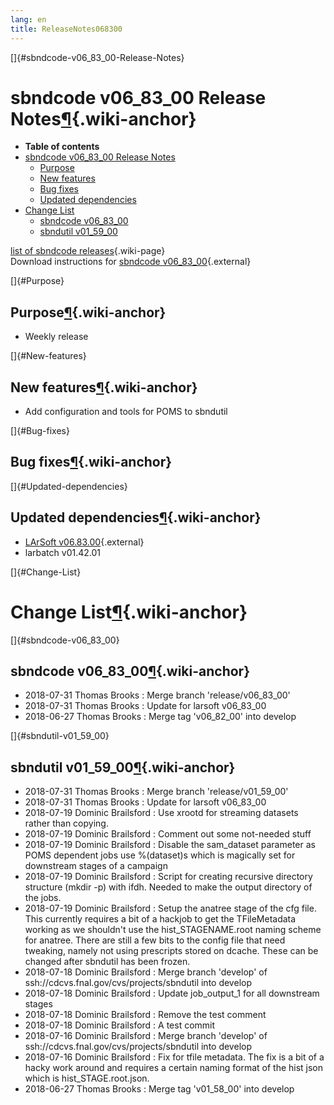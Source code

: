 ```yaml
---
lang: en
title: ReleaseNotes068300
---
```


[]{#sbndcode-v06_83_00-Release-Notes}

sbndcode v06\_83\_00 Release Notes[¶](#sbndcode-v06_83_00-Release-Notes){.wiki-anchor}
======================================================================================

-   **Table of contents**
-   [sbndcode v06\_83\_00 Release
    Notes](#sbndcode-v06_83_00-Release-Notes)
    -   [Purpose](#Purpose)
    -   [New features](#New-features)
    -   [Bug fixes](#Bug-fixes)
    -   [Updated dependencies](#Updated-dependencies)
-   [Change List](#Change-List)
    -   [sbndcode v06\_83\_00](#sbndcode-v06_83_00)
    -   [sbndutil v01\_59\_00](#sbndutil-v01_59_00)

[list of sbndcode
releases](List_of_SBND_code_releases.html){.wiki-page}\
Download instructions for [sbndcode
v06\_83\_00](http://scisoft.fnal.gov/scisoft/bundles/sbnd/v06_83_00/sbndcode-v06_83_00.html){.external}

[]{#Purpose}

Purpose[¶](#Purpose){.wiki-anchor}
----------------------------------

-   Weekly release

[]{#New-features}

New features[¶](#New-features){.wiki-anchor}
--------------------------------------------

-   Add configuration and tools for POMS to sbndutil

[]{#Bug-fixes}

Bug fixes[¶](#Bug-fixes){.wiki-anchor}
--------------------------------------

[]{#Updated-dependencies}

Updated dependencies[¶](#Updated-dependencies){.wiki-anchor}
------------------------------------------------------------

-   [LArSoft
    v06.83.00](https://cdcvs.fnal.gov/redmine/projects/larsoft/wiki/ReleaseNotes068300){.external}
-   larbatch v01.42.01

[]{#Change-List}

Change List[¶](#Change-List){.wiki-anchor}
==========================================

[]{#sbndcode-v06_83_00}

sbndcode v06\_83\_00[¶](#sbndcode-v06_83_00){.wiki-anchor}
----------------------------------------------------------

-   2018-07-31 Thomas Brooks : Merge branch \'release/v06\_83\_00\'
-   2018-07-31 Thomas Brooks : Update for larsoft v06\_83\_00
-   2018-06-27 Thomas Brooks : Merge tag \'v06\_82\_00\' into develop

[]{#sbndutil-v01_59_00}

sbndutil v01\_59\_00[¶](#sbndutil-v01_59_00){.wiki-anchor}
----------------------------------------------------------

-   2018-07-31 Thomas Brooks : Merge branch \'release/v01\_59\_00\'
-   2018-07-31 Thomas Brooks : Update for larsoft v06\_83\_00
-   2018-07-19 Dominic Brailsford : Use xrootd for streaming datasets
    rather than copying.
-   2018-07-19 Dominic Brailsford : Comment out some not-needed stuff
-   2018-07-19 Dominic Brailsford : Disable the sam\_dataset parameter
    as POMS dependent jobs use %(dataset)s which is magically set for
    downstream stages of a campaign
-   2018-07-19 Dominic Brailsford : Script for creating recursive
    directory structure (mkdir -p) with ifdh. Needed to make the output
    directory of the jobs.
-   2018-07-19 Dominic Brailsford : Setup the anatree stage of the cfg
    file. This currently requires a bit of a hackjob to get the
    TFileMetadata working as we shouldn\'t use the hist\_STAGENAME.root
    naming scheme for anatree. There are still a few bits to the config
    file that need tweaking, namely not using prescripts stored on
    dcache. These can be changed after sbndutil has been frozen.
-   2018-07-18 Dominic Brailsford : Merge branch \'develop\' of
    ssh://cdcvs.fnal.gov/cvs/projects/sbndutil into develop
-   2018-07-18 Dominic Brailsford : Update job\_output\_1 for all
    downstream stages
-   2018-07-18 Dominic Brailsford : Remove the test comment
-   2018-07-18 Dominic Brailsford : A test commit
-   2018-07-16 Dominic Brailsford : Merge branch \'develop\' of
    ssh://cdcvs.fnal.gov/cvs/projects/sbndutil into develop
-   2018-07-16 Dominic Brailsford : Fix for tfile metadata. The fix is a
    bit of a hacky work around and requires a certain naming format of
    the hist json which is hist\_STAGE.root.json.
-   2018-06-27 Thomas Brooks : Merge tag \'v01\_58\_00\' into develop
